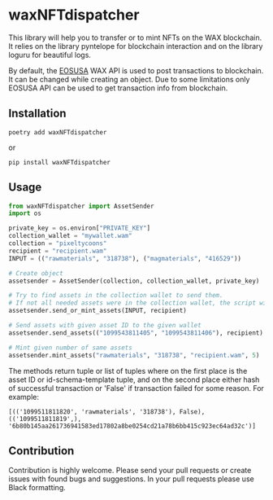 # waxNFTdispatcher

This library will help you to transfer or to mint NFTs on the WAX blockchain. It relies on the library 
pyntelope for blockchain interaction and on the library loguru for beautiful logs.

By default, the [EOSUSA](https://eosusa.io/) WAX API is used to post transactions to blockchain.
It can be changed while creating an object.
Due to some limitations only EOSUSA API can be used to get transaction info from blockchain.


## Installation
```poetry add waxNFTdispatcher```

or

```pip install waxNFTdispatcher```

## Usage

```python
from waxNFTdispatcher import AssetSender
import os

private_key = os.environ["PRIVATE_KEY"]
collection_wallet = "mywallet.wam"
collection = "pixeltycoons"
recipient = "recipient.wam"
INPUT = (("rawmaterials", "318738"), ("magmaterials", "416529"))

# Create object
assetsender = AssetSender(collection, collection_wallet, private_key)

# Try to find assets in the collection wallet to send them.
# If not all needed assets were in the collection wallet, the script will mint the rest.
assetsender.send_or_mint_assets(INPUT, recipient)

# Send assets with given asset ID to the given wallet
assetsender.send_assets(("1099543811405", "1099543811406"), recipient)

# Mint given number of same assets
assetsender.mint_assets("rawmaterials", "318738", "recipient.wam", 5)
```

The methods return tuple or list of tuples where on the first place is the asset ID or id-schema-template tuple, and 
on the second place either hash of successful transaction or 'False' if transaction failed for some reason. For example:

```
[(('1099511811820', 'rawmaterials', '318738'), False),
(('1099511811819',), '6b80b145aa261736941583ed17802a8be0254cd21a78b6bb415c923ec64ad32c')]
```

## Contribution
Contribution is highly welcome. Please send your pull requests or create issues with found bugs and suggestions. 
In your pull requests please use Black formatting.

